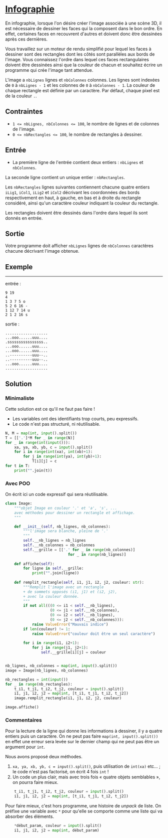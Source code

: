 # [Infographie](http://www.france-ioi.org/algo/task.php?idChapter=564&idTask=1792)


En infographie, lorsque l'on désire créer l'image associée à une scène 3D, il est nécessaire de dessiner les faces qui la composent dans le bon ordre. En effet, certaines faces en recouvrent d'autres et doivent donc être dessinées après ces dernières.

Vous travaillez sur un moteur de rendu simplifié pour lequel les faces à dessiner sont des rectangles dont les côtés sont parallèles aux bords de l'image. Vous connaissez l'ordre dans lequel ces faces rectangulaires doivent être dessinées ainsi que la couleur de chacun et souhaitez écrire un programme qui crée l'image tant attendue.

L'image a `nbLignes` lignes et `nbColonnes` colonnes. Les lignes sont indexées de `0` à `nbLignes - 1` et les colonnes de `0` à `nbColonnes - 1`. La couleur de chaque rectangle est définie par un caractère. Par défaut, chaque pixel est de la couleur `.`.

## Contraintes

* `1 <= nbLignes, nbColonnes <= 100`, le nombre de lignes et de colonnes de l'image.
* `0 <= nbRectangles <= 100`, le nombre de rectangles à dessiner.

## Entrée

* La première ligne de l'entrée contient deux entiers : `nbLignes` et `nbColonnes`.

La seconde ligne contient un unique entier : `nbRectangles`.

Les `nbRectangles` lignes suivantes contiennent chacune quatre entiers `iLig1`, `iCol1`, `iLig2` et `iCol2` décrivant les coordonnées des bords respectivement en haut, à gauche, en bas et à droite du rectangle considéré, ainsi qu'un caractère couleur indiquant la couleur du rectangle.

Les rectangles doivent être dessinés dans l'ordre dans lequel ils sont donnés en entrée.

## Sortie

Votre programme doit afficher `nbLignes` lignes de `nbColonnes` caractères chacune décrivant l'image obtenue.

## Exemple

---

entrée :

```
9 19
4
1 3 7 5 o
5 2 6 16 -
1 12 7 14 u
2 1 2 16 s
```

sortie :

```
...................
...ooo......uuu....
.ssssssssssssssss..
...ooo......uuu....
...ooo......uuu....
..----------uuu--..
..----------uuu--..
...ooo......uuu....
...................
```

## Solution

### Minimaliste

Cette solution est ce qu'il ne faut pas faire !
* Les variables ont des identifiants trop courts, peu expressifs.
* Le code n'est pas structuré, ni réutilisable.

```python
N, M = map(int, input().split())
T = [['.']*M for _ in range(N)]
for _ in range(int(input())):
    xa, ya, xb, yb, c = input().split()
    for i in range(int(xa), int(xb)+1):
        for j in range(int(ya), int(yb)+1):
            T[i][j] = c
for t in T:       
    print("".join(t))
```


### Avec POO

On écrit ici un code expressif qui sera réutilisable.

```python
class Image:
    """objet Image en couleur '.' et 'a', 's', ...
    avec méthodes pour dessiner un rectangle et affichage.
    """

    def __init__(self, nb_lignes, nb_colonnes):
        """l'image sera blanche, pleine de '.'
        """
        self.__nb_lignes = nb_lignes
        self.__nb_colonnes = nb_colonnes
        self.__grille = [['.' for _ in range(nb_colonnes)]
                            for _ in range(nb_lignes)]
    
    def affiche(self):
        for ligne in self.__grille:
            print("".join(ligne))
    
    def remplit_rectangle(self, i1, j1, i2, j2, couleur: str):
        """Remplit l'image avec un rectangle
        + de sommets opposés (i1, j1) et (i2, j2),
        + avec la couleur donnée.
        """
        if not all(((0 <= i1 < self.__nb_lignes),
                    (0 <= j1 < self.__nb_colonnes),
                    (0 <= i2 < self.__nb_lignes),
                    (0 <= j2 < self.__nb_colonnes))):
            raise ValueError("Mauvais indice")
        if len(couleur) != 1:
            raise ValueError("couleur doit être un seul caractère")
                   
        for i in range(i1, i2+1):
            for j in range(j1, j2+1):
                self.__grille[i][j] = couleur


nb_lignes, nb_colonnes = map(int, input().split())
image = Image(nb_lignes, nb_colonnes)

nb_rectangles = int(input())
for _ in range(nb_rectangles):
    t_i1, t_j1, t_i2, t_j2, couleur = input().split()
    i1, j1, i2, j2 = map(int, [t_i1, t_j1, t_i2, t_j2])
    image.remplit_rectangle(i1, j1, i2, j2, couleur)

image.affiche()
```

### Commentaires

Pour la lecture de la ligne qui donne les informations à dessiner, il y a quatre entiers puis un caractère. On ne peut pas faire `map(int, input().split())` en effet une erreur sera levée sur le dernier champ qui ne peut pas être un argument pour `int`.

Nous avons proposé deux méthodes.
1. `xa, ya, xb, yb, c = input().split()`, puis utilisation de `int(xa)` etc... ; le code n'est pas factorisé, on écrit 4 fois `int` !
2. Un code un plus clair, mais avec trois fois « quatre objets semblables », on pourra faire mieux.
```python
    t_i1, t_j1, t_i2, t_j2, couleur = input().split()
    i1, j1, i2, j2 = map(int, [t_i1, t_j1, t_i2, t_j2])
```

Pour faire mieux, c'est hors programme, une histoire de *unpack* de liste. On préfixe une variable avec `*` pour qu'elle se comporte comme une liste qui va absorber des éléments.

```python
    *début_param, couleur = input().split()
    i1, j1, i2, j2 = map(int, début_param)
```


